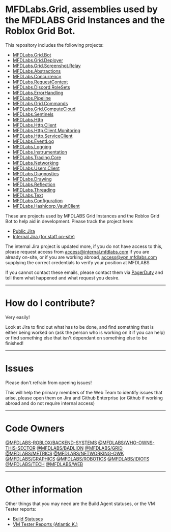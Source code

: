 # MFDLabs.Grid, assemblies used by the MFDLABS Grid Instances and the Roblox Grid Bot.

This repository includes the following projects:

- [MFDLabs.Grid.Bot](./MFDLabs.Grid.Bot)
- [MFDLabs.Grid.Deployer](./Extensions/MFDLabs.Grid.Deployer)
- [MFDLabs.Grid.Screenshot.Relay](./Extensions/MFDLabs.Grid.Screenshot.Relay)
- [MFDLabs.Abstractions](./Assemblies/MFDLabs.Abstractions)
- [MFDLabs.Concurrency](./Assemblies/MFDLabs.Concurrency)
- [MFDLabs.RequestContext](./Assemblies/MFDLabs.RequestContext)
- [MFDLabs.Discord.RoleSets](./Assemblies/MFDLabs.Discord.RoleSets)
- [MFDLabs.ErrorHandling](./Assemblies/MFDLabs.ErrorHandling)
- [MFDLabs.Pipeline](./Assemblies/MFDLabs.Pipeline)
- [MFDLabs.Grid.Commands](./Assemblies/MFDLabs.Grid.Commands)
- [MFDLabs.Grid.ComputeCloud](./Assemblies/MFDLabs.Grid.ComputeCloud)
- [MFDLabs.Sentinels](./Assemblies/MFDLabs.Sentinels)
- [MFDLabs.Http](./Assemblies/MFDLabs.Http)
- [MFDLabs.Http.Client](./Assemblies/MFDLabs.Http.Client)
- [MFDLabs.Http.Client.Monitoring](./Assemblies/MFDLabs.Http.Client.Monitoring)
- [MFDLabs.Http.ServiceClient](./Assemblies/MFDLabs.Http.ServiceClient)
- [MFDLabs.EventLog](./Assemblies/MFDLabs.EventLog)
- [MFDLabs.Logging](./Assemblies/MFDLabs.Logging)
- [MFDLabs.Instrumentation](./Assemblies/MFDLabs.Instrumentation)
- [MFDLabs.Tracing.Core](./Assemblies/MFDLabs.Tracing.Core)
- [MFDLabs.Networking](./Assemblies/MFDLabs.Networking)
- [MFDLabs.Users.Client](./Assemblies/MFDLabs.Users.Client)
- [MFDLabs.Diagnostics](./Assemblies/MFDLabs.Diagnostics)
- [MFDLabs.Drawing](./Assemblies/MFDLabs.Drawing)
- [MFDLabs.Reflection](./Assemblies/MFDLabs.Reflection)
- [MFDLabs.Threading](./Assemblies/MFDLabs.Threading)
- [MFDLabs.Text](./Assemblies/MFDLabs.Text)
- [MFDLabs.Configuration](./Assemblies/MFDLabs.Configuration)
- [MFDLabs.Hashicorp.VaultClient](./Assemblies/MFDLabs.Hashicorp.VaultClient)


These are projects used by MFDLABS Grid Instances and the Roblox Grid Bot to help aid in development.
Please track the project here:

- [Public Jira](https://mfdlabs-pub.atlassian.net/browse/GRID)
- [Internal Jira (for staff on-site)](https://jira.mfdlabs.local/browse/GRID)

The internal Jira project is updated more, if you do not have access to this, please request access from [access@internal.mfdlabs.com](mailto:access@internal.mfdlabs.com) if you are already on-site, or if you are working abroad, [access@vpn.mfdlabs.com](mailto:access@vpn.mfdlabs.com) supplying the correct credentials to verify your position at MFDLABS

If you cannot contact these emails, please contact them via [PagerDuty](https://www.pagerduty.com) and tell them what happened and what request you desire.

---

# How do I contribute?

Very easily!

Look at Jira to find out what has to be done, and find something that is either being worked on (ask the person who is working on it if you can help) or find something else that isn't dependant on something else to be finished!

---

# Issues

Please don't refrain from opening issues!

This will help the primary members of the Web Team to identify issues that arise, please open them on Jira and Github Enterprise (or Github if working abroad and do not require internal access)

---

# Code Owners

[@MFDLABS-ROBLOX/BACKEND-SYSTEMS](https://codeowners.git.mfdlabs.local/ui/@mfdlabs-roblox/backend-systems)
[@MFDLABS/WHO-OWNS-THIS-SECTOR](https://codeowners.git.mfdlabs.local/ui/@mfdlabs/who-owns-this-sector)
[@MFDLABS/BADLION](https://codeowners.git.mfdlabs.local/ui/@mfdlabs/badlion)
[@MFDLABS/GRID](https://codeowners.git.mfdlabs.local/ui/@mfdlabs/grid)
[@MFDLABS/METRICS](https://codeowners.git.mfdlabs.local/ui/@mfdlabs/metrics)
[@MFDLABS/NETWORKING-OWK](https://codeowners.git.mfdlabs.local/ui/@mfdlabs/networking-owk)
[@MFDLABS/GRAPHICS](https://codeowners.git.mfdlabs.local/ui/@mfdlabs/graphics)
[@MFDLABS/ROBOTICS](https://codeowners.git.mfdlabs.local/ui/@mfdlabs/robotics)
[@MFDLABS/IDIOTS](https://codeowners.git.mfdlabs.local/ui/@mfdlabs/idiots)
[@MFDLABS/TECH](https://codeowners.git.mfdlabs.local/ui/@mfdlabs/tech)
[@MFDLABS/WEB](https://codeowners.git.mfdlabs.local/ui/@mfdlabs/web)


---

# Other information

Other things that you may need are the Build Agent statuses, or the VM Tester reports:

- [Build Statuses](https://teamcity.mfdlabs.local/project.html?id=MFDLABSGRIDBOT)
- [VM Tester Reports (Atlantic K.)](https://grid.atlantic-kilo.mfdlabs.local/ui/MFDLABS/MFDLabs.Grid.Bot/Reports/List?t=no)
